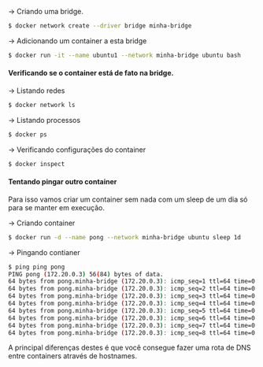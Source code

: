 -> Criando uma bridge.
```bash
$ docker network create --driver bridge minha-bridge
```

-> Adicionando um container a esta bridge
```bash
$ docker run -it --name ubuntu1 --network minha-bridge ubuntu bash 
```

#### **Verificando se o container está de fato na bridge.**

-> Listando redes
```bash
$ docker network ls 
```

-> Listando processos
```bash
$ docker ps
```

-> Verificando configurações do container
```bash
$ docker inspect
```

#### **Tentando pingar outro container**

Para isso vamos criar um container sem nada com um sleep de um dia só para se manter em execução.

-> Criando container
```bash
$ docker run -d --name pong --network minha-bridge ubuntu sleep 1d
```

-> Pingando contianer
```bash
$ ping ping pong
PING pong (172.20.0.3) 56(84) bytes of data.
64 bytes from pong.minha-bridge (172.20.0.3): icmp_seq=1 ttl=64 time=0.071 ms
64 bytes from pong.minha-bridge (172.20.0.3): icmp_seq=2 ttl=64 time=0.031 ms
64 bytes from pong.minha-bridge (172.20.0.3): icmp_seq=3 ttl=64 time=0.029 ms
64 bytes from pong.minha-bridge (172.20.0.3): icmp_seq=4 ttl=64 time=0.032 ms
64 bytes from pong.minha-bridge (172.20.0.3): icmp_seq=5 ttl=64 time=0.032 ms
64 bytes from pong.minha-bridge (172.20.0.3): icmp_seq=6 ttl=64 time=0.029 ms
64 bytes from pong.minha-bridge (172.20.0.3): icmp_seq=7 ttl=64 time=0.038 ms
64 bytes from pong.minha-bridge (172.20.0.3): icmp_seq=8 ttl=64 time=0.029 ms
```

A principal diferenças destes é que você consegue fazer uma rota de DNS entre containers através de hostnames.